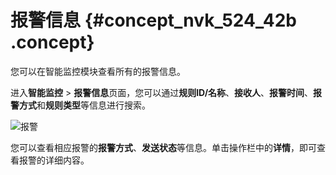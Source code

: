 # 报警信息 {#concept_nvk_524_42b .concept}

您可以在智能监控模块查看所有的报警信息。

进入**智能监控** \> **报警信息**页面，您可以通过**规则ID/名称**、**接收人**、**报警时间**、**报警方式**和**规则类型**等信息进行搜索。

![报警](http://static-aliyun-doc.oss-cn-hangzhou.aliyuncs.com/assets/img/16373/15656047047456_zh-CN.png)

您可以查看相应报警的**报警方式**、**发送状态**等信息。单击操作栏中的**详情**，即可查看报警的详细内容。

